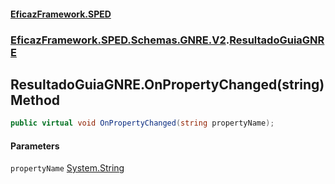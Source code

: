 #### [EficazFramework.SPED](EficazFrameworkSPED.md 'EficazFramework SPED')
### [EficazFramework.SPED.Schemas.GNRE.V2](EficazFramework.SPED.Schemas.GNRE.V2.md 'EficazFramework.SPED.Schemas.GNRE.V2').[ResultadoGuiaGNRE](EficazFramework.SPED.Schemas.GNRE.V2/ResultadoGuiaGNRE.md 'EficazFramework.SPED.Schemas.GNRE.V2.ResultadoGuiaGNRE')

## ResultadoGuiaGNRE.OnPropertyChanged(string) Method

```csharp
public virtual void OnPropertyChanged(string propertyName);
```
#### Parameters

<a name='EficazFramework.SPED.Schemas.GNRE.V2.ResultadoGuiaGNRE.OnPropertyChanged(string).propertyName'></a>

`propertyName` [System.String](https://docs.microsoft.com/en-us/dotnet/api/System.String 'System.String')